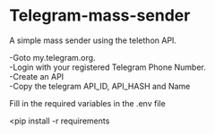 # Telegram-mass-sender
A simple mass sender using the telethon API.

-Goto my.telegram.org.</br>
-Login with your registered Telegram Phone Number.</br>
-Create an API</br>
-Copy the telegram API_ID, API_HASH and Name</br>

Fill in the required variables in the .env file

<pip install -r requirements 
